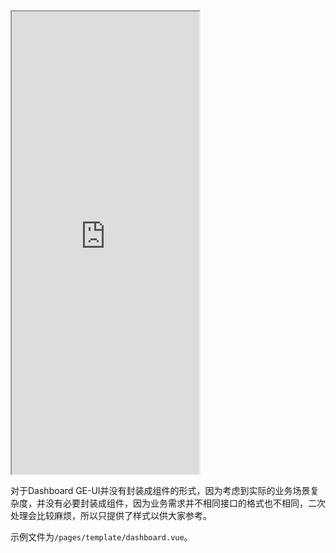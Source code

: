 <div class="simulator">
    <iframe src="https://h5.geui.xyz/#/pages/template/dashboard" height="740px"></iframe>
</div>

对于Dashboard GE-UI并没有封装成组件的形式，因为考虑到实际的业务场景复杂度，并没有必要封装成组件，因为业务需求并不相同接口的格式也不相同，二次处理会比较麻烦，所以只提供了样式以供大家参考。

示例文件为`/pages/template/dashboard.vue`。